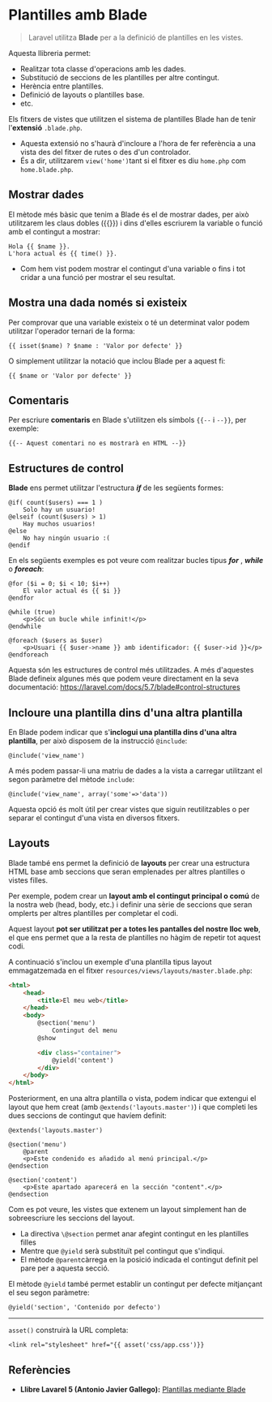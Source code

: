 # Plantilles amb Blade

> Laravel utilitza **Blade** per a la definició de plantilles en les vistes. 

Aquesta llibreria permet:
  * Realitzar tota classe d'operacions amb les dades.
  * Substitució de seccions de les plantilles per altre contingut.
  * Herència entre plantilles.
  * Definició de layouts o plantilles base.
  * etc.

Els fitxers de vistes que utilitzen el sistema de plantilles Blade han de tenir l'**extensió** `.blade.php`. 
* Aquesta extensió no s'haurà d'incloure a l'hora de fer referència a una vista des del fitxer de rutes o des d'un controlador. 
* És a dir, utilitzarem `view('home')`tant si el fitxer es diu `home.php` com `home.blade.php`.

## Mostrar dades

El mètode més bàsic que tenim a Blade és el de mostrar dades, per això utilitzarem les claus dobles (\{\{\}\}) i dins d'elles escriurem la variable o funció amb el contingut a mostrar:

```
Hola {{ $name }}.
L'hora actual és {{ time() }}.
```

* Com hem vist podem mostrar el contingut d'una variable o fins i tot cridar a una funció per mostrar el seu resultat. 

## Mostra una dada només si existeix

Per comprovar que una variable existeix o té un determinat valor podem utilitzar l'operador ternari de la forma:

`{{ isset($name) ? $name : 'Valor por defecte' }}`

O simplement utilitzar la notació que inclou Blade per a aquest fi:

`{{ $name or 'Valor por defecte' }}`

## Comentaris

Per escriure **comentaris** en Blade s'utilitzen els símbols `{{--` i `--}}`, per exemple:

`{{-- Aquest comentari no es mostrarà en HTML --}}`

## Estructures de control

**Blade** ens permet utilitzar l'estructura **_if_** de les següents formes:

``` 
@if( count($users) === 1 )
    Solo hay un usuario!
@elseif (count($users) > 1)
    Hay muchos usuarios!
@else
    No hay ningún usuario :(
@endif
``` 

En els següents exemples es pot veure com realitzar bucles tipus **_for_** , **_while_** o **_foreach_**:

``` 
@for ($i = 0; $i < 10; $i++)
    El valor actual és {{ $i }}
@endfor

@while (true)
    <p>Sóc un bucle while infinit!</p>
@endwhile

@foreach ($users as $user)
    <p>Usuari {{ $user->name }} amb identificador: {{ $user->id }}</p>
@endforeach
``` 

Aquesta són les estructures de control més utilitzades. A més d'aquestes Blade defineix algunes més que podem veure directament en la seva documentació: https://laravel.com/docs/5.7/blade#control-structures

## Incloure una plantilla dins d'una altra plantilla

En Blade podem indicar que s'**inclogui una plantilla dins d'una altra plantilla**, per això disposem de la instrucció `@include`:

`@include('view_name')`

A més podem passar-li una matriu de dades a la vista a carregar utilitzant el segon paràmetre del mètode `include`:

`@include('view_name', array('some'=>'data'))`

Aquesta opció és molt útil per crear vistes que siguin reutilitzables o per separar el contingut d'una vista en diversos fitxers.

## Layouts

Blade també ens permet la definició de **layouts** per crear una estructura HTML base amb seccions que seran emplenades per altres plantilles o vistes filles. 

Per exemple, podem crear un **layout amb el contingut principal o comú** de la nostra web (head, body, etc.) i definir una sèrie de seccions que seran omplerts per altres plantilles per completar el codi. 

Aquest layout **pot ser utilitzat per a totes les pantalles del nostre lloc web**, el que ens permet que a la resta de plantilles no hàgim de repetir tot aquest codi.

A continuació s'inclou un exemple d'una plantilla tipus layout emmagatzemada en el fitxer `resources/views/layouts/master.blade.php`:

```html
<html>
    <head>
        <title>El meu web</title>
    </head>
    <body>
        @section('menu')
            Contingut del menu
        @show

        <div class="container">
            @yield('content')
        </div>
    </body>
</html>
``` 

Posteriorment, en una altra plantilla o vista, podem indicar que extengui el layout que hem creat (amb `@extends('layouts.master')`) i que completi les dues seccions de contingut que havíem definit:

``` 
@extends('layouts.master')

@section('menu')
    @parent
    <p>Este condenido es añadido al menú principal.</p>
@endsection

@section('content')
    <p>Este apartado aparecerá en la sección "content".</p>
@endsection
``` 

Com es pot veure, les vistes que extenem un layout simplement han de sobreescriure les seccions del layout. 

* La directiva `\@section` permet anar afegint contingut en les plantilles filles
* Mentre que `@yield` serà substituït pel contingut que s'indiqui. 
* El mètode `@parent`càrrega en la posició indicada el contingut definit pel pare per a aquesta secció.

El mètode `@yield` també permet establir un contingut per defecte mitjançant el seu segon paràmetre:

`@yield('section', 'Contenido por defecto')`


---
`asset()` construirà la URL completa:

`<link rel="stylesheet" href="{{ asset('css/app.css')}}`


## Referències

* **Llibre Lavarel 5 (Antonio Javier Gallego):** [Plantillas mediante Blade](https://ajgallego.gitbooks.io/laravel-5/content/capitulo_1_plantillas.html)


